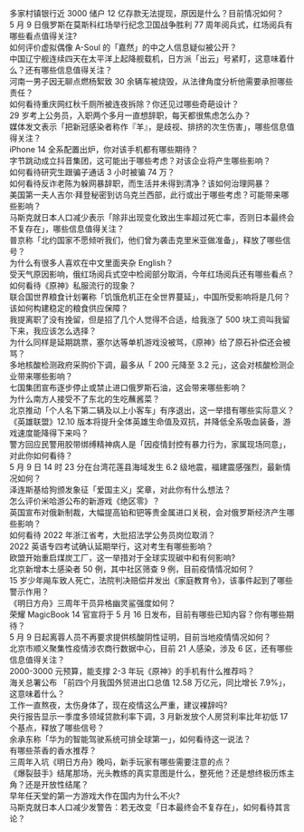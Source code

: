 多家村镇银行近 3000 储户 12 亿存款无法提现，原因是什么？目前情况如何？  
5 月 9 日俄罗斯在莫斯科红场举行纪念卫国战争胜利 77 周年阅兵式，红场阅兵有哪些看点值得关注?  
如何评价虚拟偶像 A-Soul 的「嘉然」的中之人信息疑似被公开？  
中国辽宁舰连续四天在太平洋上起降舰载机，日方派「出云」号紧盯，这意味着什么？还有哪些信息值得关注？  
河南一男子因无聊点燃杨絮致 30 余辆车被烧毁，从法律角度分析他需要承担哪些责任？  
如何看待重庆网红秋千厕所被连夜拆除？你还见过哪些奇葩设计？  
29 岁考上公务员，入职两个多月一直想辞职，每天都很焦虑怎么办？  
媒体发文表示「把新冠感染者称作『羊』，是歧视、排挤的次生伤害」，哪些信息值得关注？  
iPhone 14 全系配置出炉，你对该手机都有哪些期待？  
字节跳动成立抖音集团，这可能出于哪些考虑？对该企业将产生哪些影响？  
如何看待研究生跟骗子通话 3 小时被骗 74 万？  
如何看待反诈老陈为躲网暴辞职，而生活并未得到清净？该如何治理网暴？  
美国第一夫人吉尔·拜登秘密到访乌克兰西部，此行或出于哪些考虑？可能带来哪些影响？  
马斯克就日本人口减少表示「除非出现变化致出生率超过死亡率，否则日本最终会不复存在」，哪些信息值得关注？  
普京称「北约国家不愿倾听我们，他们曾为袭击克里米亚做准备」，释放了哪些信号？  
为什么有很多人喜欢在中文里面夹杂 English？  
受天气原因影响，俄红场阅兵式空中检阅部分取消，今年红场阅兵还有哪些看点？  
如何看待《原神》私服流行的现象？  
联合国世界粮食计划署称「饥饿危机正在全世界蔓延」，中国所受影响将是几何？该如何构建稳定的粮食供应保障？  
我提离职了没有挽留，但是招了几个人觉得不合适，给我涨了 500 块工资叫我留下来，我应该怎么选择？  
为什么同样是延期跳票，塞尔达等单机游戏没被骂，《原神》给了原石补偿还会被骂？  
多地核酸检测政府采购价下调，最多从「 200 元降至 3.2 元」，这会对核酸检测企业带来哪些影响？  
七国集团宣布逐步停止或禁止进口俄罗斯石油，这会带来哪些影响？  
为什么南方人接受不了东北的生吃蘸酱菜？  
北京推动「个人名下第二辆及以上小客车」有序退出，这一举措有哪些实际意义？  
《英雄联盟》12.10 版本将提升全体英雄生命值及双抗，并降低全系吸血装备，游戏速度能降得下来吗？  
警方回应民警用胶带绑缚精神病人是「因疫情封控有暴力行为，家属现场同意」，对此你如何看待？  
5 月 9 日 14 时 23 分在台湾花莲县海域发生 6.2 级地震，福建震感强烈，最新情况如何？  
泽连斯基给狗颁发象征「爱国主义」奖章，对此你有什么想法？  
怎么评价米哈游公布的新游戏《绝区零》？  
英国宣布对俄新制裁，大幅提高铂和钯等贵金属进口关税，会对俄罗斯经济产生哪些影响？  
如何看待 2022 年浙江省考，大批招法学公务员岗位取消？  
2022 英语专四考试确认延期举行，这对考生有哪些影响？  
欧盟开始重启煤炭工厂，这一举措对于全球实现碳中和有何影响?  
北京新增本土感染者 50 例，其中社区筛查 9 例，目前疫情情况如何？  
15 岁少年飚车致人死亡，法院判决赔偿并发出《家庭教育令》，该事件起到了哪些警示作用？  
《明日方舟》三周年干员异格幽灵鲨强度如何？  
荣耀 MagicBook 14 官宣将于 5 月 16 日发布，目前有哪些已知内容？你有哪些期待？  
5 月 9 日起离蓉人员不再要求提供核酸阴性证明，目前当地疫情情况如何？  
北京市顺义聚集性疫情涉农商行数据中心，目前 21 人感染，涉及 6 区，还有哪些信息值得关注？  
2000-3000 元预算，能支撑 2-3 年玩《原神》的手机有什么推荐吗？  
海关总署公布 「前四个月我国外贸进出口总值 12.58 万亿元，同比增长 7.9%」，这意味着什么？  
工作一直熬夜，太伤身体了，现在疫情这么严重，建议裸辞吗?  
央行报告显示一季度多领域贷款利率下调，3 月新发放个人房贷利率比年初低 17 个基点，释放了哪些信号？  
余承东称「华为的智能驾驶系统可排全球第一」，如何看待这一说法？  
有哪些茶香的香水推荐？  
三周年入坑《明日方舟》晚吗，新手玩家有哪些需要注意的点？  
《爆裂鼓手》结尾那场，光头教练的真实意图是什么，整死他？还是想终极历炼主角？还是开放性结尾？  
早年任天堂的第一方游戏大作在国内为什么不火?  
马斯克就日本人口减少发警告：若无改变「日本最终会不复存在」，如何看待其言论？  
